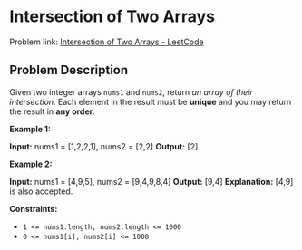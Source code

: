 # Intersection of Two Arrays

Problem link: [Intersection of Two Arrays - LeetCode](https://leetcode.com/problems/intersection-of-two-arrays/description/)

## Problem Description

Given two integer arrays `nums1` and `nums2`, return _an array of their intersection_. Each element in the result must be **unique** and you may return the result in **any order**.

**Example 1:**

**Input:** nums1 = [1,2,2,1], nums2 = [2,2]
**Output:** [2]

**Example 2:**

**Input:** nums1 = [4,9,5], nums2 = [9,4,9,8,4]
**Output:** [9,4]
**Explanation:** [4,9] is also accepted.

**Constraints:**

- `1 <= nums1.length, nums2.length <= 1000`
- `0 <= nums1[i], nums2[i] <= 1000`

